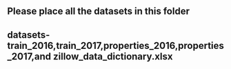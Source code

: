 ## Please place all the datasets in this folder
## datasets-train_2016,train_2017,properties_2016,properties_2017,and zillow_data_dictionary.xlsx
